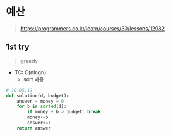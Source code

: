# 예산
> https://programmers.co.kr/learn/courses/30/lessons/12982

## 1st try
> greedy

- TC: O(nlogn) 
  - sort 사용
```python
# 20.05.19
def solution(d, budget):
    answer = money = 0
    for b in sorted(d):
        if money + b > budget: break
        money+=b
        answer+=1
    return answer
```